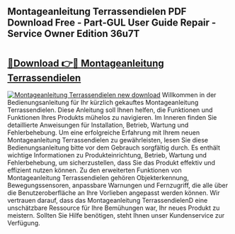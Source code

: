 ## Montageanleitung Terrassendielen PDF Download Free - Part-GUL User Guide Repair - Service Owner Edition 36u7T

# <h2><a href="http://df6h1z.blite.top/?on=Montageanleitung+Terrassendielen">🔗Download 👉🔴 Montageanleitung Terrassendielen</a></h2>

[![Montageanleitung Terrassendielen new download](https://i.imgur.com/lujVjoI.png)](http://df6h1z.blite.top/?on=Montageanleitung+Terrassendielen)
Willkommen in der Bedienungsanleitung für Ihr kürzlich gekauftes Montageanleitung Terrassendielen. Diese Anleitung soll Ihnen helfen, die Funktionen und Funktionen Ihres Produkts mühelos zu navigieren. Im Inneren finden Sie detaillierte Anweisungen für Installation, Betrieb, Wartung und Fehlerbehebung. Um eine erfolgreiche Erfahrung mit Ihrem neuen Montageanleitung Terrassendielen zu gewährleisten, lesen Sie diese Bedienungsanleitung bitte vor dem Gebrauch sorgfältig durch. Es enthält wichtige Informationen zu Produkteinrichtung, Betrieb, Wartung und Fehlerbehebung, um sicherzustellen, dass Sie das Produkt effektiv und effizient nutzen können. Zu den erweiterten Funktionen von Montageanleitung Terrassendielen gehören Objekterkennung, Bewegungssensoren, anpassbare Warnungen und Fernzugriff, die alle über die Benutzeroberfläche an Ihre Vorlieben angepasst werden können. Wir vertrauen darauf, dass das Montageanleitung TerrassendielenD eine unschätzbare Ressource für Ihre Bemühungen war, Ihr neues Produkt zu meistern. Sollten Sie Hilfe benötigen, steht Ihnen unser Kundenservice zur Verfügung.
